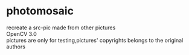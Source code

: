 # photomosaic
recreate a src-pic made from other pictures  
OpenCV 3.0  
pictures are only for testing,pictures' copyrights belongs to the original authors
